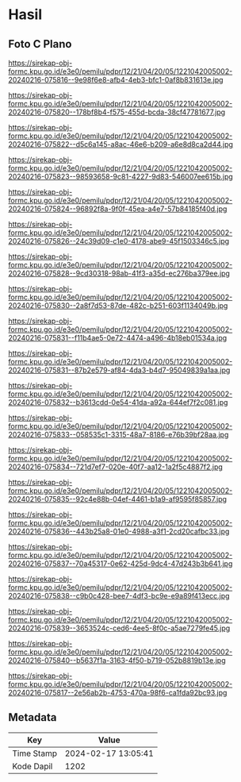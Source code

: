 # Hasil

## Foto C Plano

https://sirekap-obj-formc.kpu.go.id/e3e0/pemilu/pdpr/12/21/04/20/05/1221042005002-20240216-075816--9e98f6e8-afb4-4eb3-bfc1-0af8b831613e.jpg

https://sirekap-obj-formc.kpu.go.id/e3e0/pemilu/pdpr/12/21/04/20/05/1221042005002-20240216-075820--178bf8b4-f575-455d-bcda-38cf47781677.jpg

https://sirekap-obj-formc.kpu.go.id/e3e0/pemilu/pdpr/12/21/04/20/05/1221042005002-20240216-075822--d5c6a145-a8ac-46e6-b209-a6e8d8ca2d44.jpg

https://sirekap-obj-formc.kpu.go.id/e3e0/pemilu/pdpr/12/21/04/20/05/1221042005002-20240216-075823--98593658-9c81-4227-9d83-546007ee615b.jpg

https://sirekap-obj-formc.kpu.go.id/e3e0/pemilu/pdpr/12/21/04/20/05/1221042005002-20240216-075824--96892f8a-9f0f-45ea-a4e7-57b84185f40d.jpg

https://sirekap-obj-formc.kpu.go.id/e3e0/pemilu/pdpr/12/21/04/20/05/1221042005002-20240216-075826--24c39d09-c1e0-4178-abe9-45f1503346c5.jpg

https://sirekap-obj-formc.kpu.go.id/e3e0/pemilu/pdpr/12/21/04/20/05/1221042005002-20240216-075828--9cd30318-98ab-41f3-a35d-ec276ba379ee.jpg

https://sirekap-obj-formc.kpu.go.id/e3e0/pemilu/pdpr/12/21/04/20/05/1221042005002-20240216-075830--2a8f7d53-87de-482c-b251-603f1134049b.jpg

https://sirekap-obj-formc.kpu.go.id/e3e0/pemilu/pdpr/12/21/04/20/05/1221042005002-20240216-075831--f11b4ae5-0e72-4474-a496-4b18eb01534a.jpg

https://sirekap-obj-formc.kpu.go.id/e3e0/pemilu/pdpr/12/21/04/20/05/1221042005002-20240216-075831--87b2e579-af84-4da3-b4d7-95049839a1aa.jpg

https://sirekap-obj-formc.kpu.go.id/e3e0/pemilu/pdpr/12/21/04/20/05/1221042005002-20240216-075832--b3613cdd-0e54-41da-a92a-644ef7f2c081.jpg

https://sirekap-obj-formc.kpu.go.id/e3e0/pemilu/pdpr/12/21/04/20/05/1221042005002-20240216-075833--058535c1-3315-48a7-8186-e76b39bf28aa.jpg

https://sirekap-obj-formc.kpu.go.id/e3e0/pemilu/pdpr/12/21/04/20/05/1221042005002-20240216-075834--721d7ef7-020e-40f7-aa12-1a2f5c4887f2.jpg

https://sirekap-obj-formc.kpu.go.id/e3e0/pemilu/pdpr/12/21/04/20/05/1221042005002-20240216-075835--92c4e88b-04ef-4461-b1a9-af9595f85857.jpg

https://sirekap-obj-formc.kpu.go.id/e3e0/pemilu/pdpr/12/21/04/20/05/1221042005002-20240216-075836--443b25a8-01e0-4988-a3f1-2cd20cafbc33.jpg

https://sirekap-obj-formc.kpu.go.id/e3e0/pemilu/pdpr/12/21/04/20/05/1221042005002-20240216-075837--70a45317-0e62-425d-9dc4-47d243b3b641.jpg

https://sirekap-obj-formc.kpu.go.id/e3e0/pemilu/pdpr/12/21/04/20/05/1221042005002-20240216-075838--c9b0c428-bee7-4df3-bc9e-e9a89f413ecc.jpg

https://sirekap-obj-formc.kpu.go.id/e3e0/pemilu/pdpr/12/21/04/20/05/1221042005002-20240216-075839--3653524c-ced6-4ee5-8f0c-a5ae7279fe45.jpg

https://sirekap-obj-formc.kpu.go.id/e3e0/pemilu/pdpr/12/21/04/20/05/1221042005002-20240216-075840--b5637f1a-3163-4f50-b719-052b8819b13e.jpg

https://sirekap-obj-formc.kpu.go.id/e3e0/pemilu/pdpr/12/21/04/20/05/1221042005002-20240216-075817--2e56ab2b-4753-470a-98f6-ca1fda92bc93.jpg


## Metadata

| Key        | Value               |
| ---------- | ------------------- |
| Time Stamp | 2024-02-17 13:05:41 |
| Kode Dapil | 1202                |




